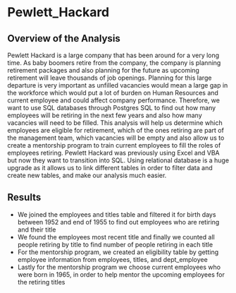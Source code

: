 # Pewlett_Hackard

## Overview of the Analysis
Pewlett Hackard is a large company that has been around for a very long time. As baby boomers retire from the company, the company is planning retirement packages and also planning for the future as upcoming retirement will leave thousands of job openings. Planning for this large departure is very important as unfilled vacancies would mean a large gap in the workforce which would put a lot of burden on Human Resources and current employee and could affect company performance. Therefore, we want to use SQL databases through Postgres SQL to find out how many employees will be retiring in the next few years and also how many vacancies will need to be filled. This analysis will help us determine which employees are eligible for retirement, which of the ones retiring are part of the management team, which vacancies will be empty and also allow us to create a mentorship program to train current employees to fill the roles of employees retiring. Pewlett Hackard was previously using Excel and VBA but now they want to transition into SQL. Using relational database is a huge upgrade as it allows us to link different tables in order to filter data and create new tables, and make our analysis much easier. 

## Results 
* We joined the employees and titles table and filtered it for birth days between 1952 and end of 1955 to find out employees who are retiring and their title
* We found the employees most recent title and finally we counted all people retiring by title to find number of people retiring in each title
* For the mentorship program, we created an eligibility table by getting employee information from employees, titles, and dept_employee 
* Lastly for the mentorship program we choose current employees who were born in 1965, in order to help mentor the upcoming employees for the retiring titles

